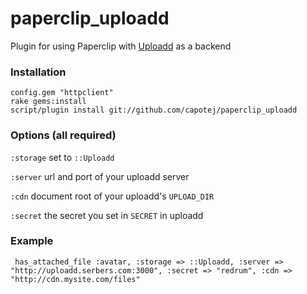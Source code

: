 # paperclip_uploadd

Plugin for using Paperclip with [Uploadd](http://github.com/capotej/paperclip_uploadd) as a backend




### Installation
    
    config.gem "httpclient"
    rake gems:install
    script/plugin install git://github.com/capotej/paperclip_uploadd

### Options (all required)

`:storage` set to `::Uploadd`

`:server` url and port of your uploadd server

`:cdn` document root of your uploadd's `UPLOAD_DIR`

`:secret` the secret you set in `SECRET` in uploadd



### Example

     has_attached_file :avatar, :storage => ::Uploadd, :server => "http://uploadd.serbers.com:3000", :secret => "redrum", :cdn => "http://cdn.mysite.com/files"

